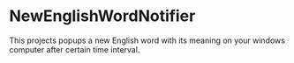# NewEnglishWordNotifier

This projects popups a new English word with its meaning on your windows computer after certain time interval. 
